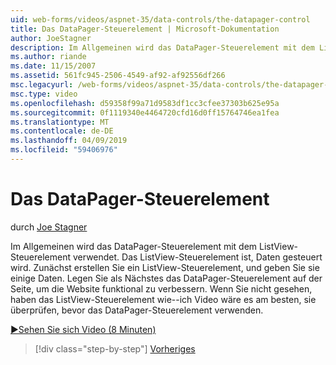 ```yaml
---
uid: web-forms/videos/aspnet-35/data-controls/the-datapager-control
title: Das DataPager-Steuerelement | Microsoft-Dokumentation
author: JoeStagner
description: Im Allgemeinen wird das DataPager-Steuerelement mit dem ListView-Steuerelement verwendet. Das ListView-Steuerelement ist, Daten gesteuert wird. Zunächst erstellen Sie ein ListView-Steuerelement aus, und geben Sie sie mit einigen d...
ms.author: riande
ms.date: 11/15/2007
ms.assetid: 561fc945-2506-4549-af92-af92556df266
msc.legacyurl: /web-forms/videos/aspnet-35/data-controls/the-datapager-control
msc.type: video
ms.openlocfilehash: d59358f99a71d9583df1cc3cfee37303b625e95a
ms.sourcegitcommit: 0f1119340e4464720cfd16d0ff15764746ea1fea
ms.translationtype: MT
ms.contentlocale: de-DE
ms.lasthandoff: 04/09/2019
ms.locfileid: "59406976"
---
```

# <a name="the-datapager-control"></a>Das DataPager-Steuerelement

durch [Joe Stagner](https://github.com/JoeStagner)

Im Allgemeinen wird das DataPager-Steuerelement mit dem ListView-Steuerelement verwendet. Das ListView-Steuerelement ist, Daten gesteuert wird. Zunächst erstellen Sie ein ListView-Steuerelement, und geben Sie sie einige Daten. Legen Sie als Nächstes das DataPager-Steuerelement auf der Seite, um die Website funktional zu verbessern. Wenn Sie nicht gesehen, haben das ListView-Steuerelement wie--ich Video wäre es am besten, sie überprüfen, bevor das DataPager-Steuerelement verwenden.

[&#9654;Sehen Sie sich Video (8 Minuten)](https://channel9.msdn.com/Blogs/ASP-NET-Site-Videos/the-datapager-control)

> [!div class="step-by-step"]
> [Vorheriges](the-listview-control.md)
